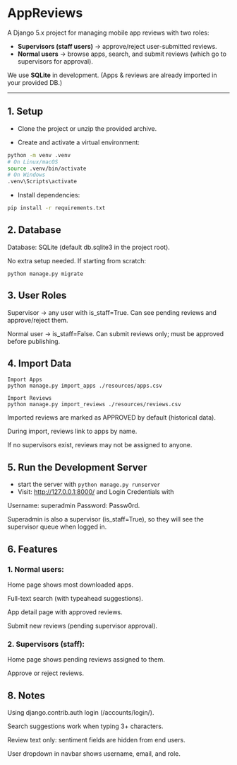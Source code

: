 # AppReviews

A Django 5.x project for managing mobile app reviews with two roles:  
- **Supervisors (staff users)** → approve/reject user-submitted reviews.  
- **Normal users** → browse apps, search, and submit reviews (which go to supervisors for approval).  

We use **SQLite** in development. (Apps & reviews are already imported in your provided DB.)

---

## 1. Setup

- Clone the project or unzip the provided archive.

- Create and activate a virtual environment:

```bash
python -m venv .venv
# On Linux/macOS
source .venv/bin/activate
# On Windows
.venv\Scripts\activate
```

- Install dependencies:
```bash
pip install -r requirements.txt
```

## 2. Database

Database: SQLite (default db.sqlite3 in the project root).

No extra setup needed. If starting from scratch:

```
python manage.py migrate
```

## 3. User Roles

Supervisor → any user with is_staff=True.
Can see pending reviews and approve/reject them.

Normal user → is_staff=False.
Can submit reviews only; must be approved before publishing.

## 4. Import Data
```base
Import Apps
python manage.py import_apps ./resources/apps.csv

Import Reviews
python manage.py import_reviews ./resources/reviews.csv
```

Imported reviews are marked as APPROVED by default (historical data).

During import, reviews link to apps by name.

If no supervisors exist, reviews may not be assigned to anyone.

## 5. Run the Development Server
- start the server with ```python manage.py runserver```
- Visit: http://127.0.0.1:8000/ and Login Credentials with 

Username: superadmin
Password: Passw0rd.

Superadmin is also a supervisor (is_staff=True), so they will see the supervisor queue when logged in.

## 6. Features

### 1. Normal users:

Home page shows most downloaded apps.

Full-text search (with typeahead suggestions).

App detail page with approved reviews.

Submit new reviews (pending supervisor approval).

### 2. Supervisors (staff):

Home page shows pending reviews assigned to them.

Approve or reject reviews.

## 8. Notes

Using django.contrib.auth login (/accounts/login/).

Search suggestions work when typing 3+ characters.

Review text only: sentiment fields are hidden from end users.

User dropdown in navbar shows username, email, and role.